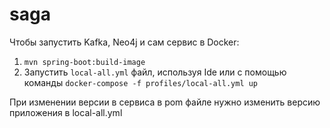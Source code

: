 # saga

Чтобы запустить Kafka, Neo4j и сам сервис в Docker:
 1. `mvn spring-boot:build-image`
 2. Запустить `local-all.yml` файл, используя Ide или с помощью команды `docker-compose -f profiles/local-all.yml up`
 
 При изменении версии в сервиса в pom файле нужно изменить версию приложения в local-all.yml